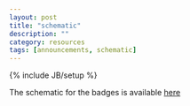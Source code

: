 ```yaml
---
layout: post
title: "schematic"
description: ""
category: resources
tags: [announcements, schematic]
---
```

{% include JB/setup %}

The schematic for the badges is available [here](http://badge.workshop88.com/schem.pdf)
